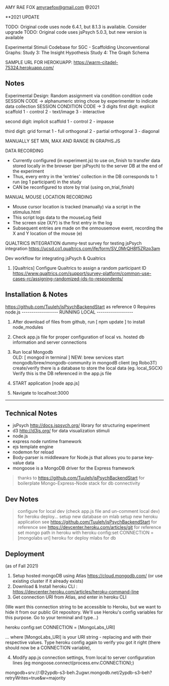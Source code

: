 AMY RAE FOX
amyraefox@gmail.com
@2021

**2021 UPDATE

TODO: Original code uses node 6.4.1, but 8.1.3 is available. Consider upgrade
TODO: Original code uses jsPsych 5.0.3, but new version is available


Experimental Stimuli Codebase for SGC - Scaffolding Unconventional Graphs:
Study 3: The Insight Hypothesis
Study 4: The Graph Schema

SAMPLE URL FOR HEROKUAPP:
https://warm-citadel-75324.herokuapp.com/

Notes
----------
Experimental Design:
Random assignment via condition condition code
SESSION CODE -> alphanumeric string chose by experimenter to indicate data collection SESSION
CONDITION CODE -> 3 digits
first digit: explicit scaffold
1 - control
2 - text/image
3 - interactive

second digit: implicit scaffold
1 - control
2 - impasse

third digit: grid format
1 - full orthogonal
2 - partial orthogonal
3 - diagonal

MANUALLY SET MIN, MAX AND RANGE IN GRAPHS.JS


DATA RECORDING
- Currently configured (in experiment.js) to use on_finish to transfer data stored locally in the browser (per jsPsych) to the server DB at the end of the experiment
- Thus, every entry in the 'entries' collection in the DB corresponds to 1 run (eg 1 participant) in the study
- CAN be reconfigured to store by trial (using on_trial_finish)

MANUAL MOUSE LOCATION RECORDING
- Mouse cursor location is tracked (manually) via a script in the stimulus.html
- This script logs data to the mouseLog field
- The screen size (X/Y) is the first entry in the log
- Subsequent entries are made on the onmousemove event, recording the X and Y location of the mouse (e)


QUALTRICS INTEGRATION
dummy-test survey for testing jsPsych integration
https://ucsd.co1.qualtrics.com/jfe/form/SV_0MrQH8f5ZRzp3am

Dev workflow for integrating jsPsych & Qualtrics
1. [Qualtrics] Configure Qualtrics to assign a random participant ID
https://www.qualtrics.com/support/survey-platform/common-use-cases-rc/assigning-randomized-ids-to-respondents/





Installation & Notes
------------------
https://github.com/Tuuleh/jsPsychBackendStart as reference
0 Requires node.js
------------------ RUNNING LOCAL ------------------
1. After download of files from github, run [ npm update ] to install node_modules
2. Check app.js file for proper configuration of local vs. hosted db information and server connections
3. Run local Mongodb    
  OLD: [ mongod in terminal ]
  NEW: brew services start mongodb/brew/mongodb-community
  in mongodB client (eg Robo3T) create/verify there is a database to store the local data (eg. local_SGCX)
  Verify this is the DB referenced in the app.js file

4. START application [node app.js]
5. Navigate to localhost:3000
------------------

Technical Notes
------------------
- jsPsych http://docs.jspsych.org/ library for structuring experiment
- d3 http://d3js.org/ for data visualization stimuli
- node.js
- express node runtime framework
- ejs template engine
- nodemon for reload
- Body-parser is middleware for Node.js that allows you to parse key-value data
- mongoose is a MongoDB driver for the Express framework
> thanks to https://github.com/Tuuleh/jsPsychBackendStart for boilerplate Mongo-Express-Node stack for db connectivity

Dev Notes
-------------------
> configure for local dev (check app.js file and un-comment local dev)
> for heroku deploy... setup new database on mlab
> setup new heroku application
> see https://github.com/Tuuleh/jsPsychBackendStart for reference
> see https://devcenter.heroku.com/articles/git for reference
> set mongo path in heroku with
heroku config:set CONNECTION = [mongolabs uri]
> heroku for deploy
> mlabs for db

## Deployment
(as of Fall 2021)
1. Setup hosted mongoDB using Atlas https://cloud.mongodb.com/
(or use existing cluster if it already exists)
2. Download & Install heroku CLI : https://devcenter.heroku.com/articles/heroku-command-line
3. Get connection URI from Atlas, and enter in heroku CLI

(We want this connection string to be accessible to Heroku, but we want to hide it from our public Git repository. We'll use Heroku's config variables for this purpose. Go to your terminal and type...)

heroku config:set CONNECTION = [MongoLabs_URI]

... where [MongoLabs_URI] is your URI string - replacing and with their respective values. Type heroku config again to verify you got it right (there should now be a CONNECTION variable),

4. Modify app.js connection settings, from local to server configuration lines
(eg  mongoose.connect(process.env.CONNECTION);)



mongodb+srv://<username>:<password>@2ypdb-s3-beh.2ugwr.mongodb.net/2ypdb-s3-beh?retryWrites=true&w=majority
